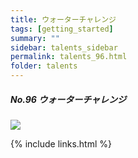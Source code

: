 ```yaml
---
title: ウォーターチャレンジ
tags: [getting_started]
summary: ""
sidebar: talents_sidebar
permalink: talents_96.html
folder: talents
---
```



##### No.96 ウォーターチャレンジ

![](https://yt3.ggpht.com/ytc/AKedOLTbCtN02EVfFE-YogZWgxCbRLhByR3LD-ACoef0xg=s176-c-k-c0x00ffffff-no-rj)






{% include links.html %}
